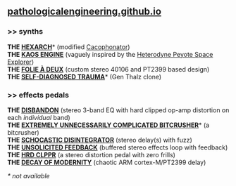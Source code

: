 ## [pathologicalengineering.github.io](https://pathologicalengineering.github.io)

### >> synths

**THE [<ins>HEXARCH</ins>](https://emmanuellequinn.github.io/HEXARCH)**\* (modified [Cacophonator](https://www.theremin.us/Circuit_Library/cacophonator.html))   
**THE [<ins>KAOS ENGINE</ins>](https://emmanuellequinn.github.io/KAOS)** (vaguely inspired by the [Heterodyne Peyote Space Explorer](http://beavisaudio.com/projects/cmossynthesizers/))  
**THE <ins>FOLIE À DEUX</ins>** (custom stereo 40106 and PT2399 based design)  
**THE <ins>SELF-DIAGNOSED TRAUMA</ins>**\* (Gen Thalz clone)  

### >> effects pedals

**THE <ins>DISBANDON</ins>** (stereo 3-band EQ with hard clipped op-amp distortion on each *individual* band)  
**THE <ins>EXTREMELY UNNECESSARILY COMPLICATED BITCRUSHER</ins>**\* (a bitcrusher)  
**THE <ins>SCHOCASTIC DISINTEGRATOR</ins>** (stereo delay(s) with fuzz)  
**THE <ins>UNSOLICITED FEEDBACK</ins>** (buffered stereo effects loop with feedback)  
**THE <ins>HRD CLPPR</ins>** (a stereo distortion pedal with zero frills)  
**THE <ins>DECAY OF MODERNITY</ins>** (chaotic ARM cortex-M/PT2399 delay) 

*\* not available*
